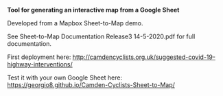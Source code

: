 **Tool for generating an interactive map from a Google Sheet**

Developed from a Mapbox Sheet-to-Map demo.

See Sheet-to-Map Documentation Release3 14-5-2020.pdf for full documentation.

First deployment here:
http://camdencyclists.org.uk/suggested-covid-19-highway-interventions/

Test it with your own Google Sheet here: https://georgio8.github.io/Camden-Cyclists-Sheet-to-Map/

